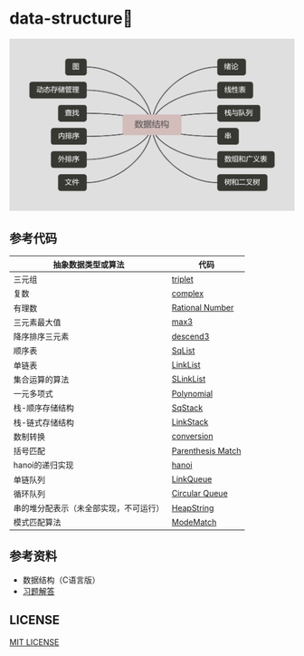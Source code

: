 # data-structure🎡

<p align='center'>
    <img src="./asserts/headline.png">
</p>

## 参考代码

<div align="center">

|抽象数据类型或算法|代码|
|--|--|
|三元组|[triplet](./src/preface/code/triplet.cpp)|
|复数|[complex](./src/preface/code/complex.cpp)|
|有理数|[Rational Number](./src/preface/code/rational_number.cpp)|
|三元素最大值|[max3](./src/preface/code/max3.cpp)|
|降序排序三元素|[descend3](./src/preface/code/descend3.cpp)|
|顺序表|[SqList](./src/linear-list/code/sq_list.cpp)|
|单链表|[LinkList](./src/linear-list/code/link_list.cpp)|
|集合运算的算法|[SLinkList](./src/linear-list/code/slink_list.cpp)|
|一元多项式|[Polynomial](./src/linear-list/code/polynomial.cpp)|
|栈-顺序存储结构|[SqStack](./src/stack/code/sq_stack.cpp)|
|栈-链式存储结构|[LinkStack](./src/stack/code/link_stack.cpp)|
|数制转换|[conversion](./src/stack/code/conversion.cpp)|
|括号匹配|[Parenthesis Match](./src/stack/code/parenthesis_match.cpp)|
|hanoi的递归实现|[hanoi](./src/stack/code/hanoi.cpp)|
|单链队列|[LinkQueue](./src/queue/code/link_queue.cpp)|
|循环队列|[Circular Queue](./src/queue/code/circular_queue.cpp)|
|串的堆分配表示（未全部实现，不可运行）|[HeapString](./src/string/code/heap_string.cpp)
|模式匹配算法|[ModeMatch](./src/string/code/mode_matching.cpp)

</div>

## 参考资料

* 数据结构（C语言版）
* [习题解答](./asserts/数据结构习题集答案（C语言版严蔚敏）.pdf)

## LICENSE
[MIT LICENSE](./LICENSE)
